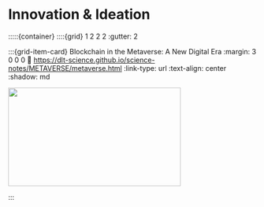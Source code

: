 # Innovation & Ideation

:::::{container}
::::{grid} 1 2 2 2
:gutter: 2

:::{grid-item-card} Blockchain in the Metaverse: A New Digital Era
:margin: 3 0 0 0
:link: https://dlt-science.github.io/science-notes/METAVERSE/metaverse.html
:link-type: url
:text-align: center
:shadow: md

<img src= "https://pixelplex.io/wp-content/uploads/2022/02/the-importance-of-blockchain-in-the-metaverse-main-1600-1.jpg"  width="350px" height="200px">

:::